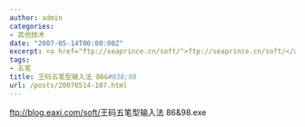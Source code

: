 ```yaml
---
author: admin
categories:
- 其他技术
date: "2007-05-14T00:00:00Z"
excerpt: <a href="ftp://seaprince.cn/soft/">ftp://seaprince.cn/soft/</a>王码五笔型输入法 86&amp;98.exe
tags:
- 五笔
title: 王码五笔型输入法 86&#038;98
url: /posts/20070514-107.html
---
```

<ftp://blog.eaxi.com/soft/>王码五笔型输入法 86&98.exe